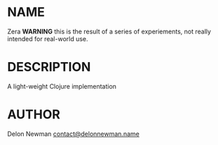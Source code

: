 NAME
====

Zera **WARNING** this is the result of a series of experiements, not really intended for real-world use.

DESCRIPTION
===========

A light-weight Clojure implementation

AUTHOR
======

Delon Newman <contact@delonnewman.name>
